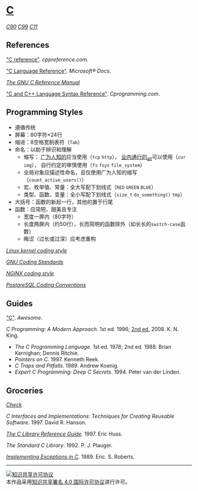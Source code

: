 # [C](http://open-std.org/jtc1/sc22/wg14/)

[*C90*](https://iso.org/standard/17782.html)
[*C99*](https://iso.org/standard/29237.html)
[*C11*](https://iso.org/standard/57853.html)

## References

["C reference"](http://cppreference.com/w/c). *cppreference.com*.

["C Language Reference"](https://docs.microsoft.com/cpp/c-language/c-language-reference). *Microsoft® Docs*.

[*The GNU C Reference Manual*](https://gnu.org/software/gnu-c-manual/gnu-c-manual.html)

["C and C++ Language Syntax Reference"](https://cprogramming.com/reference). *Cprogramming.com*.

## Programming Styles

+ 遵循传统
+ 屏幕：80字符×24行
+ 缩进：8空格宽制表符（`Tab`）
+ 命名：以助于辨识和理解
    + 缩写：
      [广为人知的](https://wikipedia.org/)应当使用（`tcp` `http`），
      [业内通行的](https://abbreviations.com/)<sub>[alt](https://allacronyms.com/)</sub>可以使用（`cur` `img`），
      自行约定的审慎使用（`fs` `fsys` `file_system`）
    + 全局对象应描述性命名，且仅使用广为人知的缩写（`count_active_users()`）
    + 宏、枚举值、常量：全大写配下划线式（`RED` `GREEN` `BLUE`）
    + 类型、函数、变量：全小写配下划线式（`size_t` `do_something()` `tmp`）
+ 大括号：函数的新起一行，其他的置于行尾
+ 函数：应简短、甜美且专注
    + 宽度一屏内（80字符）
    + 长度两屏内（约50行），长而简明的函数除外（如长长的`switch-case`函数）
    + 晦涩（过长或过深）应考虑重构

[*Linux kernel coding style*](https://github.com/torvalds/linux/blob/master/Documentation/process/coding-style.rst)

[*GNU Coding Standards*](https://gnu.org/prep/standards/standards.html)

[*NGINX coding style*](https://nginx.com/resources/wiki/start/topics/examples/coding_style)

[*PostgreSQL Coding Conventions*](https://postgresql.org/docs/current/static/source.html)

## Guides

["C"](https://notabug.org/koz.ross/awesome-c). *Awesome*.

*C Programming: A Modern Approach.* 1st ed. 1996; [2nd ed.](http://knking.com/books/c2) 2008. K. N. King.
+ *The C Programming Language*. 1st ed. 1978; 2nd ed. 1988. Brian Kernighan; Dennis Ritchie.
+ *Pointers on C*. 1997. Kenneth Reek.
+ *C Traps and Pitfalls*. 1989. Andrew Koenig.
+ *Expert C Programming: Deep C Secrets*. 1994. Peter van der Linden.

## Groceries

[*Check*](https://libcheck.github.io/check)

*C Interfaces and Implementations: Techniques for Creating Reusable Software*. 1997. David R. Hanson.

[*The C Library Reference Guide*](https://www-s.acm.illinois.edu/webmonkeys/book/c_guide). 1997. Eric Huss.

*The Standard C Library*. 1992. P. J. Plauger.

[*Implementing Exceptions in C*](http://hpl.hp.com/techreports/Compaq-DEC/SRC-RR-40.pdf). 1989. Eric. S. Roberts.

___
<a rel="license" href="http://creativecommons.org/licenses/by/4.0/"><img alt="知识共享许可协议" style="border-width:0" src="https://i.creativecommons.org/l/by/4.0/88x31.png" /></a><br />本作品采用<a rel="license" href="http://creativecommons.org/licenses/by/4.0/">知识共享署名 4.0 国际许可协议</a>进行许可。

